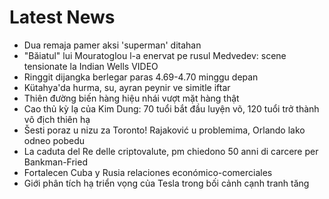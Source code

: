 # Latest News
-  Dua remaja pamer aksi 'superman' ditahan
-  "Băiatul" lui Mouratoglou l-a enervat pe rusul Medvedev: scene tensionate la Indian Wells VIDEO
-  Ringgit dijangka berlegar paras 4.69-4.70 minggu depan
-  Kütahya'da hurma, su, ayran peynir ve simitle iftar
-  Thiên đường biến hàng hiệu nhái vượt mặt hàng thật
-  Cao thủ kỳ lạ của Kim Dung: 70 tuổi bắt đầu luyện võ, 120 tuổi trở thành vô địch thiên hạ
-  Šesti poraz u nizu za Toronto! Rajaković u problemima, Orlando lako odneo pobedu
-  La caduta del Re delle criptovalute, pm chiedono 50 anni di carcere per Bankman-Fried
-  Fortalecen Cuba y Rusia relaciones económico-comerciales
-  Giới phân tích hạ triển vọng của Tesla trong bối cảnh cạnh tranh tăng
